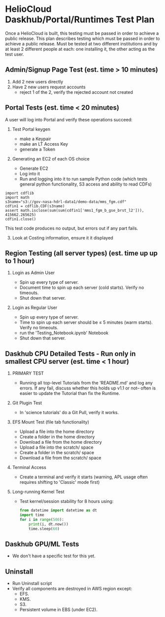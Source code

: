 # HelioCloud Daskhub/Portal/Runtimes Test Plan

Once a HelioCloud is built, this testing must be passed in order to achieve a public release.  This plan describes testing which must be passed in order to achieve a public release. Must be tested at two different institutions and by at least 2 different people at each: one installing it, the other acting as the test user.

## Admin/Signup Page Test (est. time > 10 minutes)

1. Add 2 new users directly
2. Have 2 new users request accounts
   - reject 1 of the 2, verify the rejected account not created

## Portal Tests (est. time < 20 minutes)

A user will log into Portal and verify these operations succeed:

1. Test Portal keygen
   - make a Keypair
   - make an LT Access Key
   - generate a Token

2. Generating an EC2 of each OS choice
   - Generate EC2
   - Log into it
   - Run and logging into it to run sample Python code (which tests general python functionality, S3 access and ability to read CDFs)
```
import cdflib
import math
s3name="s3://gov-nasa-hdrl-data1/demo-data/mms_fgm.cdf"
cdfin1 = cdflib.CDF(s3name)
assert math.isclose(sum(sum(cdfin1['mms1_fgm_b_gse_brst_l2'])), 415662.265625)
cdfin1.close()
```

This test code produces no output, but errors out if any part fails.

3. Look at Costing information, ensure it it displayed

## Region Testing (all server types) (est. time up up to 1 hour)

1. Login as Admin User
     - Spin up every type of server.  
     - Document time to spin up each server (cold starts). Verify no timeouts.
     - Shut down that server.
     
2. Login as Regular User
     - Spin up every type of server.  
     - Time to spin up each server should be ≤ 5 minutes (warm starts). Verify no timeouts.  
     - run the 'Testing_Notebook.ipynb' Notebook
     - Shut down that server.

## Daskhub CPU Detailed Tests - Run only in smallest CPU server (est. time < 1 hour)

1. PRIMARY TEST
   - Running all top-level Tutorials from the 'README.md' and log any errors. If any fail, discuss whether this holds up v1.1 or not– often is easier to update the Tutorial than fix the Runtime.

2. Git Plugin Test
   - In 'science tutorials' do a Git Pull, verify it works.

3. EFS Mount Test (file tab functionality)
   - Upload a file into the home directory
   - Create a folder in the home directory
   - Download a file from the home directory
   - Upload a file into the scratch/ space
   - Create a folder in the scratch/ space
   - Download a file from the scratch/ space

4. Terminal Access
   - Create a terminal and verify it starts (warning, APL usage often requires shifting to 'Classic' mode first)

5. Long-running Kernel Test
   - Test kernel/session stability for 8 hours using:  
     ```python
     from datetime import datetime as dt
     import time
     for i in range(500):
         print(i, dt.now())
         time.sleep(60)
     ```

## Daskhub GPU/ML Tests

   - We don't have a specific test for this yet.

## Uninstall
   - Run Uninstall script
   - Verify all components are destroyed in AWS region except:  
      - EFS.  
      - KMS.  
      - S3.  
      - Persistent volume in EBS (under EC2).
